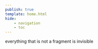 ```yaml
---
publish: true
template: home.html
hide: 
	- navigation
	- toc
---
```


everything that is not a fragment is invisible